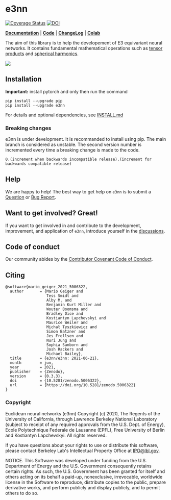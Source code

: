 # e3nn
[![Coverage Status](https://coveralls.io/repos/github/e3nn/e3nn/badge.svg?branch=main)](https://coveralls.io/github/e3nn/e3nn?branch=main)
[![DOI](https://zenodo.org/badge/237431920.svg)](https://zenodo.org/badge/latestdoi/237431920)

**[Documentation](https://docs.e3nn.org)** | **[Code](https://github.com/e3nn/e3nn)** | **[ChangeLog](https://github.com/e3nn/e3nn/blob/main/ChangeLog.md)** | **[Colab](https://colab.research.google.com/drive/1Gps7mMOmzLe3Rt_b012xsz4UyuexTKAf?usp=sharing)**

The aim of this library is to help the developement of E3 equivariant neural networks.
It contains fundamental mathematical operations such as [tensor products](https://docs.e3nn.org/en/stable/api/o3/o3_tp.html) and [spherical harmonics](https://docs.e3nn.org/en/stable/api/o3/o3_sh.html).

![](https://user-images.githubusercontent.com/333780/79220728-dbe82c00-7e54-11ea-82c7-b3acbd9b2246.gif)

## Installation

**Important:** install pytorch and only then run the command

```
pip install --upgrade pip
pip install --upgrade e3nn
```

For details and optional dependencies, see [INSTALL.md](https://github.com/e3nn/e3nn/blob/main/INSTALL.md)

### Breaking changes
e3nn is under development.
It is recommanded to install using pip. The main branch is considered as unstable.
The second version number is incremented every time a breaking change is made to the code.
```
0.(increment when backwards incompatible release).(increment for backwards compatible release)
```

## Help
We are happy to help! The best way to get help on `e3nn` is to submit a [Question](https://github.com/e3nn/e3nn/issues/new?assignees=&labels=question&template=question.md&title=%E2%9D%93+%5BQUESTION%5D) or [Bug Report](https://github.com/e3nn/e3nn/issues/new?assignees=&labels=bug&template=bug-report.md&title=%F0%9F%90%9B+%5BBUG%5D).

## Want to get involved? Great!
If you want to get involved in and contribute to the development, improvement, and application of `e3nn`, introduce yourself in the [discussions](https://github.com/e3nn/e3nn/discussions/new).

## Code of conduct
Our community abides by the [Contributor Covenant Code of Conduct](https://github.com/e3nn/e3nn/blob/main/code_of_conduct.md).

## Citing
```
@software{mario_geiger_2021_5006322,
  author       = {Mario Geiger and
                  Tess Smidt and
                  Alby M. and
                  Benjamin Kurt Miller and
                  Wouter Boomsma and
                  Bradley Dice and
                  Kostiantyn Lapchevskyi and
                  Maurice Weiler and
                  Michał Tyszkiewicz and
                  Simon Batzner and
                  Jes Frellsen and
                  Nuri Jung and
                  Sophia Sanborn and
                  Josh Rackers and
                  Michael Bailey},
  title        = {e3nn/e3nn: 2021-06-21},
  month        = jun,
  year         = 2021,
  publisher    = {Zenodo},
  version      = {0.3.3},
  doi          = {10.5281/zenodo.5006322},
  url          = {https://doi.org/10.5281/zenodo.5006322}
}
```

### Copyright

Euclidean neural networks (e3nn) Copyright (c) 2020, The Regents of the
University of California, through Lawrence Berkeley National Laboratory
(subject to receipt of any required approvals from the U.S. Dept. of Energy),
Ecole Polytechnique Federale de Lausanne (EPFL), Free University of Berlin
and Kostiantyn Lapchevskyi. All rights reserved.

If you have questions about your rights to use or distribute this software,
please contact Berkeley Lab's Intellectual Property Office at
IPO@lbl.gov.

NOTICE.  This Software was developed under funding from the U.S. Department
of Energy and the U.S. Government consequently retains certain rights.  As
such, the U.S. Government has been granted for itself and others acting on
its behalf a paid-up, nonexclusive, irrevocable, worldwide license in the
Software to reproduce, distribute copies to the public, prepare derivative
works, and perform publicly and display publicly, and to permit others to do so.
